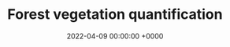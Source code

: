 ---
layout: redirected
redirect_to:  https://andrewwango.github.io/assets/pdf/4M25_Report_2_web.pdf
type: research
title: Forest vegetation quantification
date: 2022-04-09 00:00:00 +0000
description:  Environmental monitoring robotics project report [![](https://img.shields.io/badge/GitHub-View%20on%20GitHub-blue?logo=GitHub)](https://github.com/Andrewwango/vegetation-segmentation)
img: vegetation/vegetation_long.jpg # Add image post (optional)
tags: [research, machine-learning, cambridge, robotics] # add tag
---